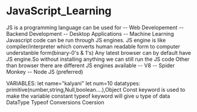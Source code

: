 # JavaScript_Learning
JS is a programming language
can be used for  -- Web Developement
                 -- Backend Development
                 -- Desktop Applications
                 -- Machine Learning
 Javascript code can be run through JS engines.
 JS engine is like compiler/interpreter which converts human readable form to computer understanble form(binary-0's & 1's) 
 Any latest browser can by default have JS engine.So without installing anything we can still run the JS code 
 Other than browser there are different JS engines available
            -- V8
            -- Spider Monkey
            -- Node JS (preferred)
            
 VARIABLES:
 let name="kalyani"
 let num=10
 datatypes: primitive(number,string,Null,boolean....),Object
 Const keyword is used to make the variable constant
 typeof keyword will give u type of data
 DataType
 Typeof
 Conversions
 Coersion
 
            
    
